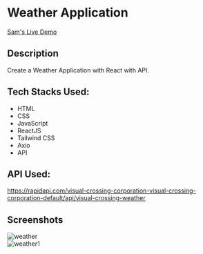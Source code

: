 # Weather Application

<a href="https://sam-weather-app.vercel.app/" target="_blank">Sam's Live Demo</a>

## Description

Create a Weather Application with React with API.

## Tech Stacks Used:

- HTML
- CSS
- JavaScript
- ReactJS
- Tailwind CSS
- Axio
- API

## API Used:

https://rapidapi.com/visual-crossing-corporation-visual-crossing-corporation-default/api/visual-crossing-weather

## Screenshots

![weather](https://github.com/Sam-mx/Weather-Application-React/assets/146705452/df863a03-7a72-4355-9dfe-7f519f245193)
<br>
![weather1](https://github.com/Sam-mx/Weather-Application-React/assets/146705452/a48db0c7-8937-4f3b-b880-ecbad210caac)



